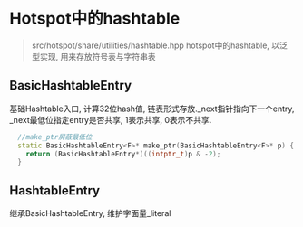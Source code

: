 # Hotspot中的hashtable
> src/hotspot/share/utilities/hashtable.hpp
hotspot中的hashtable, 以泛型实现, 用来存放符号表与字符串表

## BasicHashtableEntry
基础Hashtable入口, 计算32位hash值, 链表形式存放._next指针指向下一个entry,
_next最低位指定entry是否共享, 1表示共享, 0表示不共享. 
```c++
  //make_ptr屏蔽最低位
  static BasicHashtableEntry<F>* make_ptr(BasicHashtableEntry<F>* p) {
    return (BasicHashtableEntry*)((intptr_t)p & -2);
  }
```

## HashtableEntry
继承BasicHashtableEntry, 维护字面量_literal